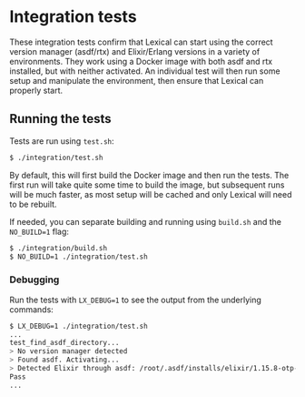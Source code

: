 # Integration tests

These integration tests confirm that Lexical can start using the correct version manager (asdf/rtx) and Elixir/Erlang versions in a variety of environments.
They work using a Docker image with both asdf and rtx installed, but with neither activated.
An individual test will then run some setup and manipulate the environment, then ensure that Lexical can properly start.

## Running the tests

Tests are run using `test.sh`:

```sh
$ ./integration/test.sh
```

By default, this will first build the Docker image and then run the tests.
The first run will take quite some time to build the image, but subsequent runs will be much faster, as most setup will be cached and only Lexical will need to be rebuilt.

If needed, you can separate building and running using `build.sh` and the `NO_BUILD=1` flag:

```sh
$ ./integration/build.sh
$ NO_BUILD=1 ./integration/test.sh
```

### Debugging

Run the tests with `LX_DEBUG=1` to see the output from the underlying commands:

```sh
$ LX_DEBUG=1 ./integration/test.sh
...
test_find_asdf_directory...
> No version manager detected
> Found asdf. Activating...
> Detected Elixir through asdf: /root/.asdf/installs/elixir/1.15.8-otp-26/bin/elixir
Pass
...
```
